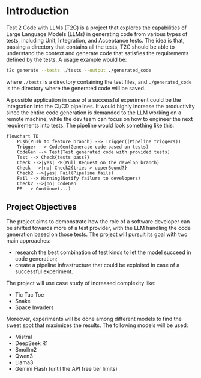 # Introduction

Test 2 Code with LLMs (T2C) is a project that explores the capabilities of Large Language Models (LLMs) in generating code from various types of tests, including Unit, Integration, and Acceptance tests. The idea is that, passing a directory that contains all the tests, T2C should be able to understand the context and generate code that satisfies the requirements defined by the tests. A usage example would be:

```bash
t2c generate --tests ./tests --output ./generated_code
```

where `./tests` is a directory containing the test files, and `./generated_code` is the directory where the generated code will be saved.

A possible application in case of a successful experiment could be the integration into the CI/CD pipelines. It would highly increase the productivity since the entire code generation is demanded to the LLM working on a remote machine, while the dev team can focus on how to engineer the next requirements into tests. The pipeline would look something like this:

```mermaid
flowchart TD
    Push(Push to feature branch) --> Trigger((Pipeline triggers))
    Trigger --> CodeGen(Generate code based on tests)
    CodeGen --> Test(Test generated code with provided tests)
    Test --> Check{tests pass?}
    Check -->|yes| PR(Pull Request on the develop branch)
    Check -->|no| Check2{tries > upperBound?}
    Check2 -->|yes| Fail(Pipeline fails)
    Fail --> Warning(Notify failure to developers)
    Check2 -->|no| CodeGen
    PR --> Continue(...)
```

## Project Objectives

The project aims to demonstrate how the role of a software developer can be shifted towards more of a test provider, with the LLM handling the code generation based on those tests. The project will pursuit its goal with two main approaches:

- research the best combination of test kinds to let the model succeed in code generation;
- create a pipeline infrastructure that could be exploited in case of a successful experiment.

The project will use case study of increased complexity like:

- Tic Tac Toe
- Snake
- Space Invaders

Moreover, experiments will be done among different models to find the sweet spot that maximizes the results. The following models will be used:

- Mistral
- DeepSeek R1
- Smollm2
- Qwen3
- Llama3
- Gemini Flash (until the API free tier limits)
